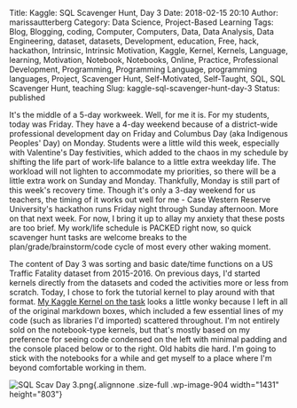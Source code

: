 Title: Kaggle: SQL Scavenger Hunt, Day 3
Date: 2018-02-15 20:10
Author: marissautterberg
Category: Data Science, Project-Based Learning
Tags: Blog, Blogging, coding, Computer, Computers, Data, Data Analysis, Data Engineering, dataset, datasets, Development, education, Free, hack, hackathon, Intrinsic, Intrinsic Motivation, Kaggle, Kernel, Kernels, Language, learning, Motivation, Notebook, Notebooks, Online, Practice, Professional Development, Programming, Programming Language, programming languages, Project, Scavenger Hunt, Self-Motivated, Self-Taught, SQL, SQL Scavenger Hunt, teaching
Slug: kaggle-sql-scavenger-hunt-day-3
Status: published

It's the middle of a 5-day workweek. Well, for me it is. For my
students, today was Friday. They have a 4-day weekend because of a
district-wide professional development day on Friday and Columbus Day
(aka Indigenous Peoples' Day) on Monday. Students were a little wild
this week, especially with Valentine's Day festivities, which added to
the chaos in my schedule by shifting the life part of work-life balance
to a little extra weekday life. The workload will not lighten to
accommodate my priorities, so there will be a little extra work on
Sunday and Monday. Thankfully, Monday is still part of this week's
recovery time. Though it's only a 3-day weekend for us teachers, the
timing of it works out well for me - Case Western Reserve University's
hackathon runs Friday night through Sunday afternoon. More on that next
week. For now, I bring it up to allay my anxiety that these posts are
too brief. My work/life schedule is PACKED right now, so quick scavenger
hunt tasks are welcome breaks to the plan/grade/brainstorm/code cycle of
most every other waking moment.

The content of Day 3 was sorting and basic date/time functions on a US
Traffic Fatality dataset from 2015-2016. On previous days, I'd started
kernels directly from the datasets and coded the activities more or less
from scratch. Today, I chose to fork the tutorial kernel to play around
with that format. [My Kaggle Kernel on the
task](https://www.kaggle.com/mutterberg/sql-scavenger-hunt-day-3/notebook) looks
a little wonky because I left in all of the original markdown boxes,
which included a few essential lines of my code (such as libraries I'd
imported) scattered throughout. I'm not entirely sold on the
notebook-type kernels, but that's mostly based on my preference for
seeing code condensed on the left with minimal padding and the console
placed below or to the right. Old habits die hard. I'm going to stick
with the notebooks for a while and get myself to a place where I'm
beyond comfortable working in them.

![SQL Scav Day
3.png](https://utterbergdatadev.files.wordpress.com/2018/02/sql-scav-day-3.png){.alignnone
.size-full .wp-image-904 width="1431" height="803"}
